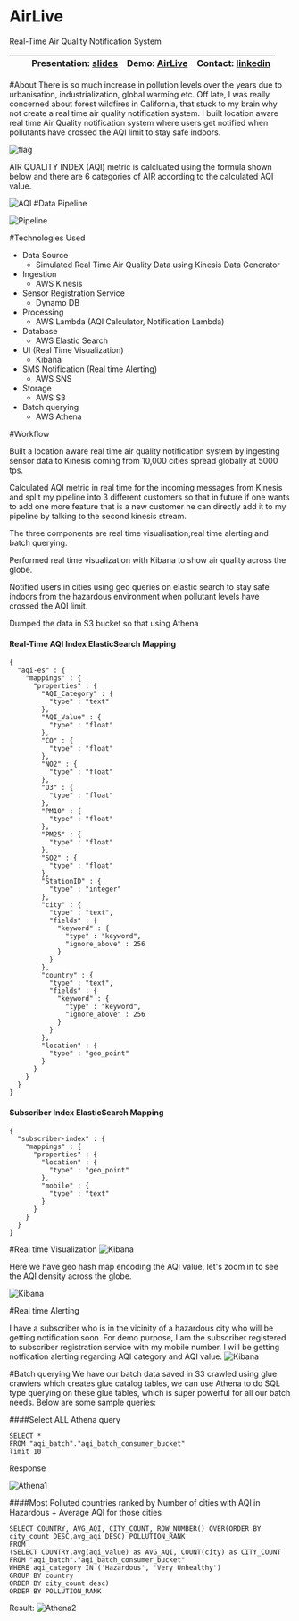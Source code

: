 # AirLive
Real-Time Air Quality Notification System 

|  || Presentation: [slides](https://docs.google.com/presentation/d/1KBbgT0q_SNNj5mslXLv_mF1KhBmh5bERqNGoqnlGCHU/edit#slide=id.p)  | Demo: [AirLive](https://drive.google.com/file/d/1cVFQIyaUvTPXy6sGhw_ViHNawF61VsCf/view?usp=sharing) | Contact: [linkedin](https://www.linkedin.com/in/vishal-lella/) |
|----------|----------------|--------|-----------|-----------|

#About
There is so much increase in pollution levels over the years due to urbanisation, industrialization, global warming etc. Off late, I was really concerned about forest wildfires in California, that stuck to my brain why not create a real time air quality notification system. I built location aware real time Air Quality notification system where users get notified when pollutants have crossed the AQI limit to stay safe indoors.

![flag](images/flag.png)

AIR QUALITY INDEX (AQI) metric is calcluated using the formula shown below and there are 6 categories of AIR according to the calculated AQI  value.

![AQI](images/AQI_Category.png)
#Data Pipeline

![Pipeline](images/pipeline.png)

#Technologies Used
 - Data Source
	 - Simulated Real Time Air Quality Data using Kinesis Data Generator
 - Ingestion
	 - AWS Kinesis
 - Sensor Registration Service
	 - Dynamo DB
 - Processing 
	 - AWS Lambda (AQI Calculator, Notification Lambda)
 - Database
	 - AWS Elastic Search 
 - UI (Real Time Visualization)
	 - Kibana
 - SMS Notification (Real time Alerting)
	 - AWS SNS
 - Storage
     - AWS S3 
 - Batch querying
 	 - AWS Athena

#Workflow

Built a location aware real time air quality notification system by ingesting sensor data to Kinesis coming from
10,000 cities spread globally at 5000 tps.

Calculated AQI metric in real time for the incoming messages from Kinesis and split my pipeline into 3 different customers so that in future if one wants to add one more feature that is a new customer he can directly add it to my pipeline by talking to the second kinesis stream.
 
The three components are real time visualisation,real time alerting and batch querying.

Performed real time visualization with Kibana to show air quality across the globe.

Notified users in cities using geo queries on elastic search to stay safe indoors from the hazardous environment when pollutant levels have crossed the AQI limit. 

Dumped the data in S3 bucket so that using Athena 

#### Real-Time AQI Index ElasticSearch Mapping
```
{
  "aqi-es" : {
    "mappings" : {
      "properties" : {
        "AQI_Category" : {
          "type" : "text"
        },
        "AQI_Value" : {
          "type" : "float"
        },
        "CO" : {
          "type" : "float"
        },
        "NO2" : {
          "type" : "float"
        },
        "O3" : {
          "type" : "float"
        },
        "PM10" : {
          "type" : "float"
        },
        "PM25" : {
          "type" : "float"
        },
        "SO2" : {
          "type" : "float"
        },
        "StationID" : {
          "type" : "integer"
        },
        "city" : {
          "type" : "text",
          "fields" : {
            "keyword" : {
              "type" : "keyword",
              "ignore_above" : 256
            }
          }
        },
        "country" : {
          "type" : "text",
          "fields" : {
            "keyword" : {
              "type" : "keyword",
              "ignore_above" : 256
            }
          }
        },
        "location" : {
          "type" : "geo_point"
        }
      }
    }
  }
}
```

#### Subscriber Index ElasticSearch Mapping
```
{
  "subscriber-index" : {
    "mappings" : {
      "properties" : {
        "location" : {
          "type" : "geo_point"
        },
        "mobile" : {
          "type" : "text"
        }
      }
    }
  }
}

```

#Real time Visualization
![Kibana](images/kibana_zoomout.png)

Here we have geo hash map encoding the AQI value, let's zoom in to see the AQI density across the globe.


![Kibana](images/kibana_zoomin.png)


#Real time Alerting

I have a subscriber who is in the vicinity of a hazardous city who will be getting notification soon. For demo purpose, I am the subscriber registered to subscriber registration service with my mobile number. I will be getting notfication alerting regarding AQI category and AQI value.
![Kibana](images/alerting.png)


#Batch querying
We have our batch data saved in S3 crawled using glue crawlers which creates glue catalog tables, we can use Athena to 
do SQL type querying on these glue tables, which is super powerful for all our batch needs. Below are some sample
queries:  

####Select ALL Athena query

```
SELECT * 
FROM "aqi_batch"."aqi_batch_consumer_bucket"
limit 10

```

Response

![Athena1](images/athena1.png)



####Most Polluted countries ranked by Number of cities with AQI in Hazardous + Average AQI for those cities

```
SELECT COUNTRY, AVG_AQI, CITY_COUNT, ROW_NUMBER() OVER(ORDER BY city_count DESC,avg_aqi DESC) POLLUTION_RANK
FROM
(SELECT COUNTRY,avg(aqi_value) as AVG_AQI, COUNT(city) as CITY_COUNT
FROM "aqi_batch"."aqi_batch_consumer_bucket"
WHERE aqi_category IN ('Hazardous', 'Very Unhealthy')
GROUP BY country
ORDER BY city_count desc)
ORDER BY POLLUTION_RANK

```

Result:
![Athena2](images/athena2.png)
